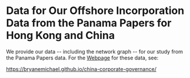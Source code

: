 # Data for Our Offshore Incorporation Data from the Panama Papers for Hong Kong and China 

We provide our data -- including the network graph -- for our study from the Panama Papers data. For the [Webpage](https://bryanemichael.github.io/china-corporate-governance) for these data, see:

https://bryanemichael.github.io/china-corporate-governance/


